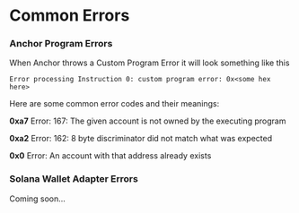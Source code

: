 # Common Errors

### Anchor Program Errors

When Anchor throws a Custom Program Error it will look something like this

```
Error processing Instruction 0: custom program error: 0x<some hex here>
```

Here are some common error codes and their meanings:

**0xa7** Error: 167: The given account is not owned by the executing program

**0xa2** Error: 162: 8 byte discriminator did not match what was expected

**0x0** Error: An account with that address already exists

### Solana Wallet Adapter Errors

Coming soon...




